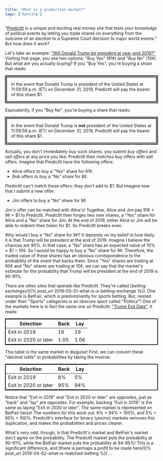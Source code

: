 ```yaml
---
title: "What is a prediction market?"
tags: ["betting"]
---
```


"[PredictIt](https://www.predictit.org/support/what-is-predictit) 
is a unique and exciting real money site 
that tests your knowledge of political events
by letting you trade shares on everything 
from the outcome of an election to a Supreme Court decision 
to major world events."
But how does it work?

Let's take an example:
["Will Donald Trump be president at year-end 2019?"](https://www.predictit.org/markets/detail/3352/Will-Donald-Trump-be-president-at-year-end-2019)
Visiting that page,
you see two options:
"Buy Yes" (91¢)
and "Buy No" (10¢).
But what are you actually buying?
If you "Buy Yes",
you're buying a _share_
that reads:

<div class="predictit-share">
  In the event that 
  Donald Trump is president of the United States at 11:59:59 p.m. (ET) on December 31, 2019,
  PredictIt will pay the bearer of this share $1.
</div>

Equivalently, if you "Buy No",
you're buying a share that reads:

<div class="predictit-share">
  In the event that 
  Donald Trump is <b>not</b> president of the United States at 11:59:59 p.m. (ET) on December 31, 2019,
  PredictIt will pay the bearer of this share $1.
</div>

Actually, you don't immediately buy such shares:
you submit _buy offers_ and _sell offers_ at any price you like.
PredictIt then _matches_ buy offers with sell offers.
Imagine that PredictIt have the following offers:

* Alice offers to buy a "Yes" share for 91¢.
* Bob offers to buy a "No" share for 8¢.

PredictIt can't match these offers:
they don't add to $1.
But imagine now that I submit a new offer:

* Jim offers to buy a "No" share for 9¢.

Jim's offer can be matched with Alice's!
Together, Alice and Jim pay 91¢ + 9¢ = $1 to PredictIt.
PredictIt then forges two new shares,
a "Yes" share for Alice and a "No" share for Jim.
At the end of 2019,
either Alice or Jim will be able to redeem their token for $1.
So PredictIt breaks even.

Why would I buy a "No" share for 9¢?
It depends on my belief in how likely it is that
Trump will be president at the end of 2019.
Imagine I believe the chances are 90%.
In that case, 
a "No" share has an expected value of
10% × $1 = 10¢.
So I would be happy to buy a "No" share for 9¢.
Therefore,
the traded value of these shares
has an obvious correspondence to
the probability of the event that backs them.
Since "Yes" shares are trading at 90¢
and "No" shares are trading at 10¢,
we can say that the market's estimate for
the probability that Trump will be president at the end of 2019
is 90-91%.

There are other sites that operate like PredictIt.
They're called [_betting exchanges_]({% post_url 2019-03-31-what-is-a-betting-exchange %}).
One example is BetFair, which is predominantly for sports betting.
But, nested under their "Sports" categories
is an obscure sport called "Politics"!
One of the markets here
is in fact the same one on PredictIt:
["Trump Exit Date"](https://www.betfair.com/exchange/plus/politics/market/1.129097136).
It reads:

<table class="odds-table">
  <thead>
    <tr><th>Selection</th><th>Back</th><th>Lay</th></tr>
  </thead>
  <tbody>
    <tr><td>Exit in 2019</td><td>16</td><td>19</td></tr>
    <tr><td>Exit in 2020 or later</td><td>1.05</td><td>1.06</td></tr>
  </tbody>
</table>

This table is the same market in disguise!
First, we can convert these "decimal odds" to probabilities
by taking the inverse:

<table class="odds-table">
  <thead>
    <tr><th>Selection</th><th>Back</th><th>Lay</th></tr>
  </thead>
  <tbody>
    <tr><td>Exit in 2019</td><td>6%</td><td>5%</td></tr>
    <tr><td>Exit in 2020 or later</td><td>95%</td><td>94%</td></tr>
  </tbody>
</table>

Notice that "Exit in 2019" and "Exit in 2020 or later" are opposites,
just as "back" and "lay" are opposites.
For example, 
backing "Exit in 2019" is the same as laying "Exit in 2020 or later".
The same market is represented on BetFair twice!
The numbers for this work out:
6% + 94% = 100%,
and 5% + 95% = 100%.
PredictIt's interface for binary (yes/no) markets
removes this duplication,
and makes the probabilities and prices clearer.

What's very odd, though, is that
PredictIt's market and BetFair's market don't agree on the probability.
The PredictIt market puts the probability at 90-91%,
while the BetFair market puts the probability at 94-95%!
This is a significant difference,
and [there is perhaps a profit to be made here]({% post_url 2019-04-02-what-is-matched-betting %}) ...

<style type="text/css">
  .odds-table {
    border: 2px solid black;
    margin: 0 auto;
  }
  .predictit-share {
    border: 6px double black;
    margin: 0 auto;
    padding: 1em;
    max-width: 40em;
  }
</style>
